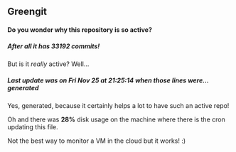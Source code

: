 ## Greengit

#### Do you wonder why this repository is so active?

##### After all it has 33192 commits!

But is it *really* active? Well...

##### Last update was on Fri Nov 25 at 21:25:14 when those lines were... generated

Yes, generated, because it certainly helps a lot to have such an active repo!

Oh and there was **28%** disk usage on the machine
where there is the cron updating this file.

Not the best way to monitor a VM in the cloud but it works! :)

